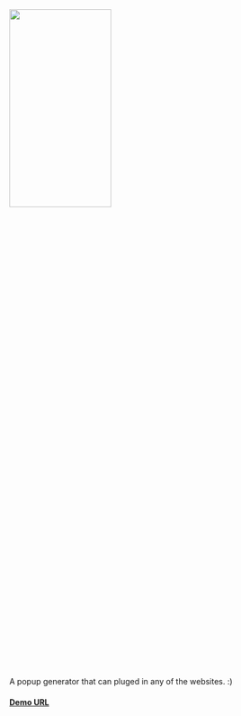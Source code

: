 <img src="https://www.poptin.com/wp-content/uploads/2018/10/Purple-text-and-image-1.svg"  width="60%" height="30%">

A popup generator that can pluged in any of the websites. :)

#### [Demo URL](https://poptin-akash-bilung.vercel.app/popups)